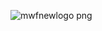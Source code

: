 ![mwfnewlogo png](https://user-images.githubusercontent.com/81977626/114712292-8f784a80-9d4d-11eb-909f-277f3ddafbdd.gif)
